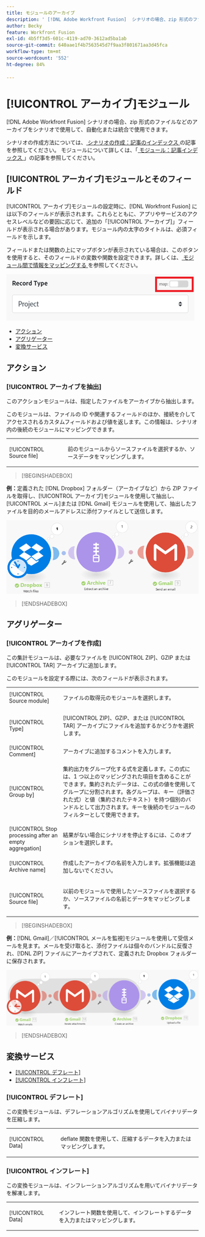 ```yaml
---
title: モジュールのアーカイブ
description: ' [!DNL Adobe Workfront Fusion]  シナリオの場合、zip 形式のファイルなどのアーカイブを複数のサードパーティのアプリケーションやサービスに接続できます。例えば、次のシナリオを設定できます。'
author: Becky
feature: Workfront Fusion
exl-id: 4b5ff3d5-601c-4119-ad70-3612ad5ba1ab
source-git-commit: 640aae1f4b7563545d7f9aa3f801671aa3d45fca
workflow-type: tm+mt
source-wordcount: '552'
ht-degree: 84%

---
```


# [!UICONTROL アーカイブ]モジュール

[!DNL Adobe Workfront Fusion] シナリオの場合、zip 形式のファイルなどのアーカイブをシナリオで使用して、自動化または統合で使用できます。

シナリオの作成方法については、[ シナリオの作成：記事のインデックス ](/help/workfront-fusion/create-scenarios/create-scenarios-toc.md) の記事を参照してください。 モジュールについて詳しくは、「[ モジュール：記事インデックス ](/help/workfront-fusion/references/modules/modules-toc.md)」の記事を参照してください。

## [!UICONTROL アーカイブ]モジュールとそのフィールド

[!UICONTROL アーカイブ]モジュールの設定時に、[!DNL Workfront Fusion] には以下のフィールドが表示されます。これらとともに、アプリやサービスのアクセスレベルなどの要因に応じて、追加の「[!UICONTROL アーカイブ]」フィールドが表示される場合があります。モジュール内の太字のタイトルは、必須フィールドを示します。

フィールドまたは関数の上にマップボタンが表示されている場合は、このボタンを使用すると、そのフィールドの変数や関数を設定できます。詳しくは、[ モジュール間で情報をマッピングする ](/help/workfront-fusion/create-scenarios/map-data/map-data-from-one-to-another.md) を参照してください。

![ マップ切り替え ](/help/workfront-fusion/references/apps-and-modules/assets/map-toggle-350x74.png)

* [アクション](#actions)
* [アグリゲーター](#aggregators)
* [変換サービス](#transformers)

## アクション

### [!UICONTROL アーカイブを抽出]

このアクションモジュールは、指定したファイルをアーカイブから抽出します。

このモジュールは、ファイルの ID や関連するフィールドのほか、接続を介してアクセスされるカスタムフィールドおよび値を返します。この情報は、シナリオ内の後続のモジュールにマッピングできます。

<table style="table-layout:auto">
 <col> 
 <col> 
 <tbody> 
  <tr> 
   <td>[!UICONTROL Source file]</td> 
   <td> <p>  <p>前のモジュールからソースファイルを選択するか、ソースデータをマッピングします。</p></p>  </td> 
  </tr> 
 </tbody> 
</table>

>[!BEGINSHADEBOX]

**例：**&#x200B;定義された [!DNL Dropbox] フォルダー（アーカイブなど）から ZIP ファイルを取得し、[!UICONTROL アーカイブ]モジュールを使用して抽出し、[!UICONTROL メール]または [!DNL Gmail] モジュールを使用して、抽出したファイルを目的のメールアドレスに添付ファイルとして送信します。

![Dropboxの例 ](/help/workfront-fusion/references/apps-and-modules/assets/example-dropbox-350x134.png)

>[!ENDSHADEBOX]

## アグリゲーター

### [!UICONTROL アーカイブを作成]

この集計モジュールは、必要なファイルを [!UICONTROL ZIP]、GZIP または [!UICONTROL TAR] アーカイブに追加します。

このモジュールを設定する際には、次のフィールドが表示されます。

<table style="table-layout:auto"> 
 <col> 
 <col> 
 <tbody> 
  <tr> 
   <td>[!UICONTROL Source module]</td> 
   <td> <p> ファイルの取得元のモジュールを選択します。</p> </td> 
  </tr> 
  <tr> 
   <td>[!UICONTROL Type] </td> 
   <td> <p>[!UICONTROL ZIP]、GZIP、または [!UICONTROL TAR] アーカイブにファイルを追加するかどうかを選択します。</p> </td> 
  </tr> 
  <tr> 
   <td>[!UICONTROL Comment]</td> 
   <td>アーカイブに追加するコメントを入力します。</td> 
  </tr> 
  <tr> 
   <td>[!UICONTROL Group by]</td> 
   <td> <p>集約出力をグループ化する式を定義します。この式には、1 つ以上のマッピングされた項目を含めることができます。集約されたデータは、この式の値を使用してグループに分割されます。各グループは、キー（評価された式）と値（集約されたテキスト）を持つ個別のバンドルとして出力されます。キーを後続のモジュールのフィルターとして使用できます。</p> </td> 
  </tr> 
  <tr> 
   <td>[!UICONTROL Stop processing after an empty aggregation]</td> 
   <td>結果がない場合にシナリオを停止するには、このオプションを選択します。</td> 
  </tr> 
  <tr> 
   <td>[!UICONTROL Archive name]</td> 
   <td> <p> 作成したアーカイブの名前を入力します。拡張機能は追加しないでください。</p> </td> 
  </tr> 
  <tr> 
   <td>[!UICONTROL Source file]</td> 
   <td> <p>以前のモジュールで使用したソースファイルを選択するか、ソースファイルの名前とデータをマッピングします。</p> </td> 
  </tr> 
 </tbody> 
</table>

>[!BEGINSHADEBOX]

**例：**[!DNL Gmail]／[!UICONTROL メールを監視]モジュールを使用して受信メールを見ます。メールを受け取ると、添付ファイルは個々のバンドルに反復され、[!DNL ZIP] ファイルにアーカイブされて、定義された Dropbox フォルダーに保存されます。

![Gmail の例 ](/help/workfront-fusion/references/apps-and-modules/assets/example-gmail-350x102.png)

>[!ENDSHADEBOX]

## 変換サービス

* [[!UICONTROL デフレート]](#deflate)
* [[!UICONTROL インフレート]](#inflate)

### [!UICONTROL デフレート]

この変換モジュールは、デフレーションアルゴリズムを使用してバイナリデータを圧縮します。

<table style="table-layout:auto">
 <col> 
 <col> 
 <tbody> 
  <tr> 
   <td>[!UICONTROL Data] </td> 
   <td> <p>deflate 関数を使用して、圧縮するデータを入力またはマッピングします。</p> </td> 
  </tr> 
 </tbody> 
</table>

### [!UICONTROL インフレート]

この変換モジュールは、インフレーションアルゴリズムを用いてバイナリデータを解凍します。

<table style="table-layout:auto">
 <col> 
 <col> 
 <tbody> 
  <tr> 
   <td>[!UICONTROL Data] </td> 
   <td> <p>インフレート関数を使用して、インフレートするデータを入力またはマッピングします。</p> </td> 
  </tr> 
 </tbody> 
</table>
